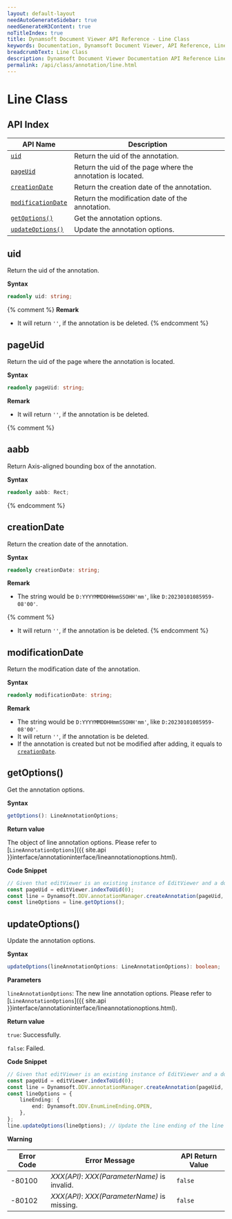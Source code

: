 ```yaml
---
layout: default-layout
needAutoGenerateSidebar: true
needGenerateH3Content: true
noTitleIndex: true
title: Dynamsoft Document Viewer API Reference - Line Class
keywords: Documentation, Dynamsoft Document Viewer, API Reference, Line Class
breadcrumbText: Line Class
description: Dynamsoft Document Viewer Documentation API Reference Line Class Page
permalink: /api/class/annotation/line.html
---
```


# Line Class

## API Index

| API Name               | Description                                                 |
| ---------------------- | ----------------------------------------------------------- |
| [`uid`](#uid)              | Return the uid of the annotation.                           |
| [`pageUid`](#pageuid)          | Return the uid of the page where the annotation is located. |
| [`creationDate`](#creationdate)     | Return the creation date of the annotation.                 |
| [`modificationDate`](#modificationdate) | Return the modification date of the annotation.             |
| [`getOptions()`](#getoptions)     | Get the annotation options.                                 |
| [`updateOptions()`](#updateoptions)  | Update the annotation options.                              |

## uid

Return the uid of the annotation.

**Syntax**

```typescript
readonly uid: string;
```

{% comment %}
**Remark**

- It will return `''`, if the annotation is be deleted. 
{% endcomment %}

## pageUid

Return the uid of the page where the annotation is located.

**Syntax**

```typescript
readonly pageUid: string;
```

**Remark**

- It will return `''`, if the annotation is be deleted. 

{% comment %}
## aabb

Return Axis-aligned bounding box of the annotation.

**Syntax**

```typescript
readonly aabb: Rect;
```

{% endcomment %}

## creationDate

Return the creation date of the annotation.

**Syntax**

```typescript
readonly creationDate: string;
```

**Remark**

- The string would be `D:YYYYMMDDHHmmSSOHH'mm'`, like `D:20230101085959-08'00'`.

{% comment %}
- It will return `''`, if the annotation is be deleted. 
{% endcomment %}

## modificationDate

Return the modification date of the annotation.

**Syntax**

```typescript
readonly modificationDate: string;
```

**Remark**

- The string would be `D:YYYYMMDDHHmmSSOHH'mm'`, like `D:20230101085959-08'00'`.
- It will return `''`, if the annotation is be deleted. 
- If the annotation is created but not be modified after adding, it equals to [`creationDate`](#creationdate). 


## getOptions()

Get the annotation options.

**Syntax**

```typescript
getOptions(): LineAnnotationOptions;
```

**Return value**

The object of line annotation options. Please refer to [`LineAnnotationOptions`]({{ site.api }}interface/annotationinterface/lineannotationoptions.html).

**Code Snippet**

```typescript
// Given that editViewer is an existing instance of EditViewer and a document is currently open.
const pageUid = editViewer.indexToUid(0);
const line = Dynamsoft.DDV.annotationManager.createAnnotation(pageUid,  "line"); // Create a default Line annotation instance.
const lineOptions = line.getOptions();
```

## updateOptions() 

Update the annotation options.

**Syntax**

```typescript
updateOptions(lineAnnotationOptions: LineAnnotationOptions): boolean;
```

**Parameters**

`lineAnnotationOptions`: The new line annotation options. Please refer to [`LineAnnotationOptions`]({{ site.api }}interface/annotationinterface/lineannotationoptions.html).

**Return value**

`true`: Successfully.

`false`: Failed.

**Code Snippet**

```typescript
// Given that editViewer is an existing instance of EditViewer and a document is currently open.
const pageUid = editViewer.indexToUid(0);
const line = Dynamsoft.DDV.annotationManager.createAnnotation(pageUid, "line"); // Create a default Line annotation instance.
const lineOptions = {
    lineEnding: {
        end: Dynamsoft.DDV.EnumLineEnding.OPEN,
    },
};
line.updateOptions(lineOptions); // Update the line ending of the line to open.
```

**Warning**

 Error Code  | Error Message                                        | API Return Value
--------|-----------------------------------------------------|----------------------
 -80100 | *XXX(API)*: *XXX(ParameterName)* is invalid.   | `false`
 -80102 | *XXX(API)*: *XXX(ParameterName)* is missing.  | `false`
